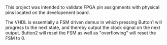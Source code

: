 This project was intended to validate FPGA pin assignments with physical pins located on the developenent board.

The VHDL is essentially a FSM driven demux in which pressing Button1 will progress to the next state, and thereby output the clock signal on the next output. Button2 will reset the FSM as well as "overflowing" will reset the FSM to 0.
